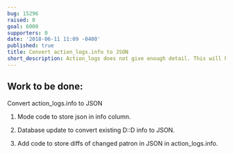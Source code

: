 ```yaml
---
bug: 15296
raised: 0
goal: 6000
supporters: 0
date: '2018-06-11 11:09 -0400'
published: true
title: Convert action_logs.info to JSON
short_description: Action_logs does not give enough detail. This will help resolve this issue.
---
```

## Work to be done:

Convert action_logs.info to JSON

1) Mode code to store json in info column.

2) Database update to convert existing D::D info to JSON.

3) Add code to store diffs of changed patron in JSON in action_logs.info.
